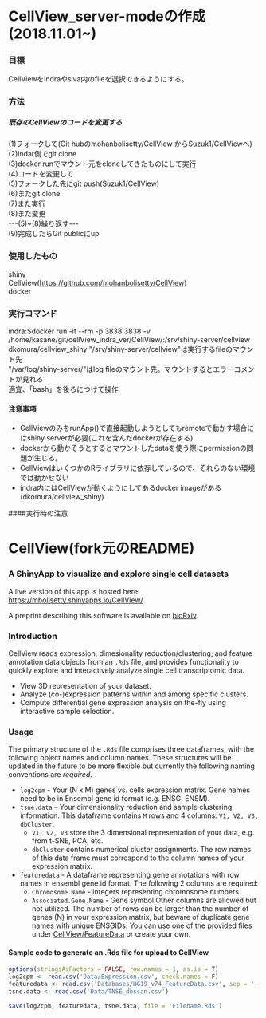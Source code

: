 # CellView_server-modeの作成(2018.11.01~)

### 目標
CellViewをindraやsiva内のfileを選択できるようにする。

### 方法
##### 既存のCellViewのコードを変更する
(1)フォークして(Git hubのmohanbolisetty/CellView からSuzuk1/CellViewへ)  
(2)indar側でgit clone  
(3)docker runでマウント元をcloneしてきたものにして実行  
(4)コードを変更して  
(5)フォークした先にgit push(Suzuk1/CellView)  
(6)またgit clone  
(7)また実行  
(8)また変更  
---(5)~(8)繰り返す---  
(9)完成したらGit publicにup  

### 使用したもの
shiny  
CellView(https://github.com/mohanbolisetty/CellView)  
docker  

### 実行コマンド
indra:$docker run -it --rm -p 3838:3838 -v /home/kasane/git/cellView_indra_ver/CellView/:/srv/shiny-server/cellview  dkomura/cellview_shiny
"/srv/shiny-server/cellview"は実行するfileのマウント先  
"/var/log/shiny-server/"はlog fileのマウント先。マウントするとエラーコメントが見れる  
適宜、「bash」を後ろにつけて操作  



#### 注意事項
* CellViewのみをrunApp()で直接起動しようとしてもremoteで動かす場合にはshiny serverが必要(これを含んだdockerが存在する)
* dockerから動かそうとするとマウントしたdataを使う際にpermissionの問題が生じる。
* CellViewはいくつかのRライブラリに依存しているので、それらのない環境では動かせない
* indra内にはCellViewが動くようにしてあるdocker imageがある(dkomura/cellview_shiny)

####実行時の注意



# CellView(fork元のREADME)


### A ShinyApp to visualize and explore single cell datasets

A live version of this app is hosted here: 
https://mbolisetty.shinyapps.io/CellView/

A preprint describing this software is available on 
[bioRxiv](https://www.biorxiv.org/content/early/2017/04/04/123810).

### Introduction

CellView reads expression, dimesionality reduction/clustering, and feature 
annotation data objects from an `.Rds` file, and provides functionality to 
quickly explore and interactively analyze single cell transcriptomic data.

- View 3D representation of your dataset.
- Analyze (co-)expression patterns within and among specific clusters.
- Compute differential gene expression analysis on the-fly using interactive 
  sample selection.

### Usage

The primary structure of the `.Rds` file comprises three dataframes, with the 
following object names and column names.  These structures will be updated in
the future to be more flexible but currently the following naming conventions
are *required*.

- `log2cpm` - Your (N x M) genes vs. cells expression matrix.  Gene names need 
  to be in Ensembl gene id format (e.g. ENSG,  ENSM).
- `tsne.data` – Your dimensionality reduction and sample clustering information.
  This dataframe contains `M` rows and 4 columns: `V1, V2, V3, dbCluster`.
  - `V1, V2, V3` store the 3 dimensional representation of your data, e.g. from
    t-SNE, PCA, etc.
  - `dbCluster` contains numerical cluster assignments.
  The row names of this data frame must correspond to the column names of your 
  expression matrix.
- `featuredata` - A dataframe representing gene annotations with row names in 
  ensembl gene id format.  The following 2 columns are required:
  - `Chromosome.Name` - integers representing chromosome numbers.
  - `Associated.Gene.Name` - Gene symbol
  Other columns are allowed but not utilized.  The number of rows can be larger 
  than the number of genes (N) in your   expression matrix, but beware of 
  duplicate gene names with unique ENSGIDs.  You can use one of the provided 
  files under 
  [CellView/FeatureData](https://github.com/mohanbolisetty/CellView/tree/master/Featuredata) 
  or create your own.


#### Sample code to generate an .Rds file for upload to CellView

```R
options(stringsAsFactors = FALSE, row.names = 1, as.is = T)
log2cpm <- read.csv('Data/Expression.csv', check.names = F)
featuredata <- read.csv('Databases/HG19_v74_FeatureData.csv', sep = ',')
tsne.data <- read.csv('Data/TNSE_dbscan.csv')

save(log2cpm, featuredata, tsne.data, file = 'Filename.Rds')
```
